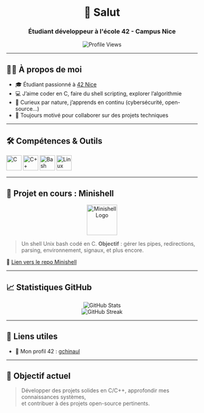 <h1 align="center">👋 Salut</h1>
<h3 align="center">Étudiant développeur à l'école 42 - Campus Nice</h3>

<p align="center">
  <img src="https://komarev.com/ghpvc/?username=Gabriel42Nice&label=Profile%20views&color=0e75b6&style=flat" alt="Profile Views" />
</p>

---

## 🧑‍💻 À propos de moi

- 🎓 Étudiant passionné à [42 Nice](https://42.fr)
- 💻 J’aime coder en C, faire du shell scripting, explorer l’algorithmie
- 🧠 Curieux par nature, j’apprends en continu (cybersécurité, open-source…)
- 🤝 Toujours motivé pour collaborer sur des projets techniques

---

## 🛠️ Compétences & Outils

<p>
  <img src="https://cdn.jsdelivr.net/gh/devicons/devicon/icons/c/c-original.svg" alt="C" width="40" height="40"/>
  <img src="https://cdn.jsdelivr.net/gh/devicons/devicon/icons/cplusplus/cplusplus-original.svg" alt="C++" width="40" height="40"/>
  <img src="https://cdn.jsdelivr.net/gh/devicons/devicon/icons/bash/bash-original.svg" alt="Bash" width="40" height="40"/>
  <img src="https://cdn.jsdelivr.net/gh/devicons/devicon/icons/linux/linux-original.svg" alt="Linux" width="40" height="40"/>
</p>

---

## 🐚 Projet en cours : Minishell

<p align="center">
  <img src="https://cdn.jsdelivr.net/gh/devicons/devicon/icons/bash/bash-original.svg" alt="Minishell Logo" width="80" height="80"/>
</p>

> Un shell Unix bash codé en C.
> **Objectif** : gérer les pipes, redirections, parsing, environnement, signaux, et plus encore.

🔗 [Lien vers le repo Minishell](#)

---

## 📈 Statistiques GitHub

<p align="center">
  <img src="https://github-readme-stats.vercel.app/api?username=Gabriel42Nice&show_icons=true&theme=tokyonight" alt="GitHub Stats" />
  <br/>
  <img src="https://github-readme-streak-stats.herokuapp.com/?user=Gabriel42Nice&theme=tokyonight" alt="GitHub Streak" />
</p>

---

## 🔗 Liens utiles

- 📌 Mon profil 42 : [gchinaul](https://profile.intra.42.fr/users/gchinaul)

---

## 🎯 Objectif actuel

> Développer des projets solides en C/C++, approfondir mes connaissances systèmes,  
> et contribuer à des projets open-source pertinents.

